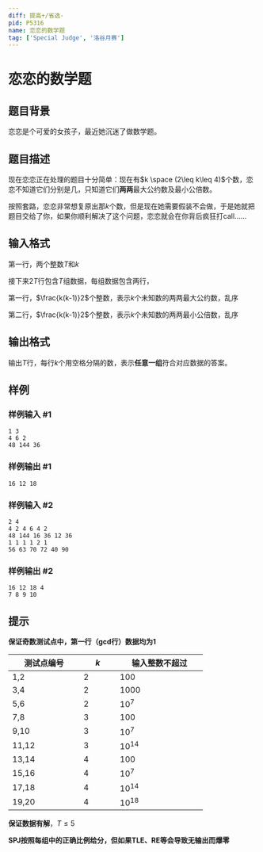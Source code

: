 ```yaml
---
diff: 提高+/省选-
pid: P5316
name: 恋恋的数学题
tag: ['Special Judge', '洛谷月赛']
---
```

# 恋恋的数学题
## 题目背景

恋恋是个可爱的女孩子，最近她沉迷了做数学题。
## 题目描述

现在恋恋正在处理的题目十分简单：现在有$k \space (2\leq k\leq 4)$个数，恋恋不知道它们分别是几，只知道它们**两两**最大公约数及最小公倍数。

按照套路，恋恋非常想复原出那$k$个数，但是现在她需要假装不会做，于是她就把题目交给了你，如果你顺利解决了这个问题，恋恋就会在你背后疯狂打call……
## 输入格式

第一行，两个整数$T$和$k$

接下来$2T$行包含$T$组数据，每组数据包含两行，

第一行，$\frac{k(k-1)}2$个整数，表示$k$个未知数的两两最大公约数，乱序

第二行，$\frac{k(k-1)}2$个整数，表示$k$个未知数的两两最小公倍数，乱序
## 输出格式

输出$T$行，每行$k$个用空格分隔的数，表示**任意一组**符合对应数据的答案。
## 样例

### 样例输入 #1
```
1 3
4 6 2
48 144 36
```
### 样例输出 #1
```
16 12 18
```
### 样例输入 #2
```
2 4
4 2 4 6 4 2
48 144 16 36 12 36
1 1 1 1 2 1 
56 63 70 72 40 90 
```
### 样例输出 #2
```
16 12 18 4
7 8 9 10
```
## 提示

**保证奇数测试点中，第一行（gcd行）数据均为$1$**

|测试点编号　　　|$k$　　　|输入整数不超过　　　|
|-|-|-|
|1,2|2|$100$|
|3,4|2|$1000$|
|5,6|2|$10^7$|
|7,8|3|$100$|
|9,10|3|$10^7$|
|11,12|3|$10^{14}$|
|13,14|4|$100$|
|15,16|4|$10^7$|
|17,18|4|$10^{14}$|
|19,20|4|$10^{18}$|

**保证数据有解**，$T\leq 5$

**SPJ按照每组中的正确比例给分，但如果TLE、RE等会导致无输出而爆零**

